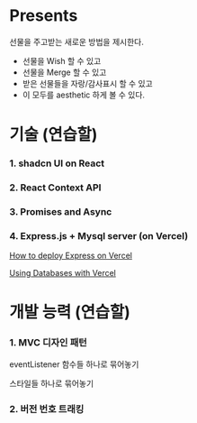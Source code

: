 # Presents

선물을 주고받는 새로운 방법을 제시한다. 

* 선물을 Wish 할 수 있고
* 선물을 Merge 할 수 있고
* 받은 선물들을 자랑/감사표시 할 수 있고
* 이 모두를 aesthetic 하게 볼 수 있다.

# 기술 (연습할)

### 1. shadcn UI on React

### 2. React Context API

### 3. Promises and Async

### 4. Express.js + Mysql server (on Vercel)

[How to deploy Express on Vercel](https://vercel.com/guides/using-express-with-vercel)

[Using Databases with Vercel](https://vercel.com/guides/using-databases-with-vercel)


# 개발 능력 (연습할)

### 1. MVC 디자인 패턴

eventListener 함수들 하나로 묶어놓기

스타일들 하나로 묶어놓기


### 2. 버전 번호 트래킹 

